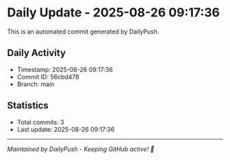 # Daily Update - 2025-08-26 09:17:36

This is an automated commit generated by DailyPush.

## Daily Activity
- Timestamp: 2025-08-26 09:17:36
- Commit ID: 56cbd478
- Branch: main

## Statistics
- Total commits: 3
- Last update: 2025-08-26 09:17:36

---
*Maintained by DailyPush - Keeping GitHub active! 🚀*
